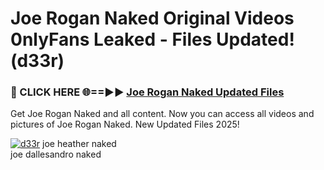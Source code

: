 # Joe Rogan Naked Original Videos 0nlyFans Leaked - Files Updated! (d33r)

<h3>🔴 CLICK HERE 🌐==►► <a href="https://tinyurl.com/up5wt9bj" rel="nofollow">Joe Rogan Naked Updated Files</a></h3>

Get Joe Rogan Naked and all content. Now you can access all videos and pictures of Joe Rogan Naked. New Updated Files 2025!

[![d33r](https://i.imgur.com/ABiUzMV.gif)](https://tinyurl.com/up5wt9bj)
joe heather naked<br>
joe dallesandro naked
